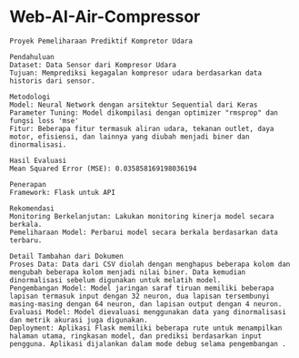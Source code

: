 # Web-AI-Air-Compressor
    Proyek Pemeliharaan Prediktif Kompretor Udara
    
    Pendahuluan
    Dataset: Data Sensor dari Kompresor Udara 
    Tujuan: Memprediksi kegagalan kompresor udara berdasarkan data historis dari sensor.
    
    Metodologi
    Model: Neural Network dengan arsitektur Sequential dari Keras
    Parameter Tuning: Model dikompilasi dengan optimizer "rmsprop" dan fungsi loss 'mse'
    Fitur: Beberapa fitur termasuk aliran udara, tekanan outlet, daya motor, efisiensi, dan lainnya yang diubah menjadi biner dan dinormalisasi.
    
    Hasil Evaluasi
    Mean Squared Error (MSE): 0.035858169198036194
    
    Penerapan
    Framework: Flask untuk API
    
    Rekomendasi
    Monitoring Berkelanjutan: Lakukan monitoring kinerja model secara berkala.
    Pemeliharaan Model: Perbarui model secara berkala berdasarkan data terbaru.
    
    Detail Tambahan dari Dokumen
    Proses Data: Data dari CSV diolah dengan menghapus beberapa kolom dan mengubah beberapa kolom menjadi nilai biner. Data kemudian dinormalisasi sebelum digunakan untuk melatih model.
    Pengembangan Model: Model jaringan saraf tiruan memiliki beberapa lapisan termasuk input dengan 32 neuron, dua lapisan tersembunyi masing-masing dengan 64 neuron, dan lapisan output dengan 4 neuron.
    Evaluasi Model: Model dievaluasi menggunakan data yang dinormalisasi dan metrik akurasi juga digunakan.
    Deployment: Aplikasi Flask memiliki beberapa rute untuk menampilkan halaman utama, ringkasan model, dan prediksi berdasarkan input pengguna. Aplikasi dijalankan dalam mode debug selama pengembangan .
